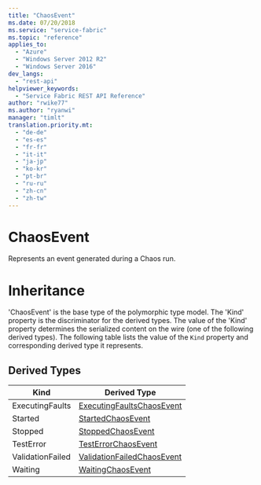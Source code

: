 ```yaml
---
title: "ChaosEvent"
ms.date: 07/20/2018
ms.service: "service-fabric"
ms.topic: "reference"
applies_to: 
  - "Azure"
  - "Windows Server 2012 R2"
  - "Windows Server 2016"
dev_langs: 
  - "rest-api"
helpviewer_keywords: 
  - "Service Fabric REST API Reference"
author: "rwike77"
ms.author: "ryanwi"
manager: "timlt"
translation.priority.mt: 
  - "de-de"
  - "es-es"
  - "fr-fr"
  - "it-it"
  - "ja-jp"
  - "ko-kr"
  - "pt-br"
  - "ru-ru"
  - "zh-cn"
  - "zh-tw"
---
```

# ChaosEvent

Represents an event generated during a Chaos run.
# Inheritance

'ChaosEvent' is the base type of the polymorphic type model. The 'Kind' property is the discriminator for the derived types. 
The value of the 'Kind' property determines the serialized content on the wire (one of the following derived types). 
The following table lists the value of the `Kind` property and corresponding derived type it represents.
## Derived Types

| Kind | Derived Type |
| --- | --- | 
| ExecutingFaults | [ExecutingFaultsChaosEvent](sfclient-v63-model-executingfaultschaosevent.md) |
| Started | [StartedChaosEvent](sfclient-v63-model-startedchaosevent.md) |
| Stopped | [StoppedChaosEvent](sfclient-v63-model-stoppedchaosevent.md) |
| TestError | [TestErrorChaosEvent](sfclient-v63-model-testerrorchaosevent.md) |
| ValidationFailed | [ValidationFailedChaosEvent](sfclient-v63-model-validationfailedchaosevent.md) |
| Waiting | [WaitingChaosEvent](sfclient-v63-model-waitingchaosevent.md) |


